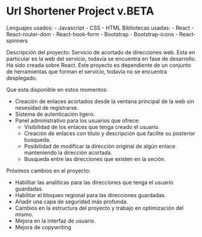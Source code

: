 # Url Shortener Project v.BETA

Lenguajes usados: - Javascript - CSS - HTML
Bibliotecas usadas: - React - React-router-dom - React-hook-form - Bootstrap - Bootstrap-icons - React-spinners

Descripción del proyecto:
Servicio de acortado de direcciones web. Esta en particular es la web del servicio, todavía se encuentra en fase de desarrollo. Ha sido creada sobre React. Este proyecto es dependiente de un conjunto de herramientas que forman el servicio, todavía no se encuentra desplegado.

Que esta disponible en estos momentos:

- Creación de enlaces acortados desde la ventana principal de la web sin nesesidad de registrarse.
- Sistema de autenticación ligero.
- Panel administrativo para los usuarios que ofrece:
  - Visibilidad de los enlaces que tenga creado el usuario.
  - Creación de enlaces con título y descripción que facilite su posterior busqueda.
  - Posibilidad de modificar la dirección original de algún enlace manteniendo la dirección acortada.
  - Busqueda entre las direcciones que existen en la seción.

Próximos cambios en el proyecto:

- Habilitar las analíticas para las direcciones que tenga el usuario guardadas.
- Habilitar el bloqueo regional para las direcciones guardadas.
- Añadir una capa de seguridad más profunda.
- Cambios en la estructura del proyecto y trabajo en optimización del mismo.
- Mejora en la interfaz de usuario.
- Mejora de copywriting
